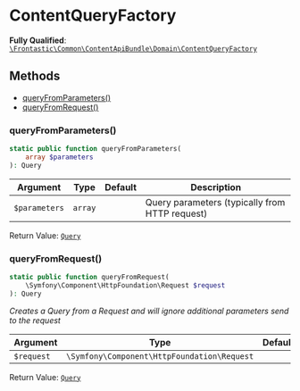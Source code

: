 #  ContentQueryFactory

**Fully Qualified**: [`\Frontastic\Common\ContentApiBundle\Domain\ContentQueryFactory`](../../../../src/php/ContentApiBundle/Domain/ContentQueryFactory.php)

## Methods

* [queryFromParameters()](#queryfromparameters)
* [queryFromRequest()](#queryfromrequest)

### queryFromParameters()

```php
static public function queryFromParameters(
    array $parameters
): Query
```

Argument|Type|Default|Description
--------|----|-------|-----------
`$parameters`|`array`||Query parameters (typically from HTTP request)

Return Value: [`Query`](Query.md)

### queryFromRequest()

```php
static public function queryFromRequest(
    \Symfony\Component\HttpFoundation\Request $request
): Query
```

*Creates a Query from a Request and will ignore additional parameters send to the request*

Argument|Type|Default|Description
--------|----|-------|-----------
`$request`|`\Symfony\Component\HttpFoundation\Request`||

Return Value: [`Query`](Query.md)

